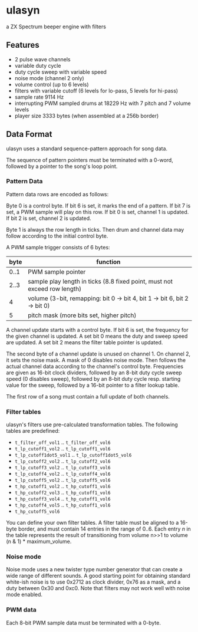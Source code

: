 # ulasyn

a ZX Spectrum beeper engine with filters


## Features

- 2 pulse wave channels
- variable duty cycle
- duty cycle sweep with variable speed
- noise mode (channel 2 only)
- volume control (up to 6 levels)
- filters with variable cutoff (6 levels for lo-pass, 5 levels for hi-pass)
- sample rate 9114 Hz
- interrupting PWM sampled drums at 18229 Hz with 7 pitch and 7 volume levels
- player size 3333 bytes (when assembled at a 256b border)



## Data Format

ulasyn uses a standard sequence-pattern approach for song data.

The sequence of pattern pointers must be terminated with a 0-word, followed by a
pointer to the song's loop point.


### Pattern Data

Pattern data rows are encoded as follows:

Byte 0 is a control byte. If bit 6 is set, it marks the end of a pattern. If bit
7 is set, a PWM sample will play on this row. If bit 0 is set, channel 1 is
updated. If bit 2 is set, channel 2 is updated.

Byte 1 is always the row length in ticks. Then drum and channel data may follow
according to the initial control byte.

A PWM sample trigger consists of 6 bytes:

byte | function
-----|---------
0..1 | PWM sample pointer
2..3 | sample play length in ticks (8.8 fixed point, must not exceed row length)
4    | volume (3-bit, remapping: bit 0 -> bit 4, bit 1 -> bit 6, bit 2 -> bit 0)
5    | pitch mask (more bits set, higher pitch)

A channel update starts with a control byte. If bit 6 is set, the frequency for
the given channel is updated. A set bit 0 means the duty and sweep speed are
updated. A set bit 2 means the filter table pointer is updated.

The second byte of a channel update is unused on channel 1. On channel 2, it
sets the noise mask. A mask of 0 disables noise mode. Then follows the actual
channel data according to the channel's control byte. Frequencies are given as
16-bit clock dividers, followed by an 8-bit duty cycle sweep speed (0 disables
sweep), followed by an 8-bit duty cycle resp. starting value for the sweep,
followed by a 16-bit pointer to a filter lookup table.

The first row of a song must contain a full update of both channels.


### Filter tables

 ulasyn's filters use pre-calculated transformation tables. The following tables
 are predefined:

- `t_filter_off_vol1` .. `t_filter_off_vol6`
- `t_lp_cutoff1_vol2` .. `t_lp_cutoff1_vol6`
- `t_lp_cutoff1dot5_vol1` .. `t_lp_cutoff1dot5_vol6`
- `t_lp_cutoff2_vol2` .. `t_lp_cutoff2_vol6`
- `t_lp_cutoff3_vol2` .. `t_lp_cutoff3_vol6`
- `t_lp_cutoff4_vol2` .. `t_lp_cutoff4_vol6`
- `t_lp_cutoff5_vol2` .. `t_lp_cutoff5_vol6`
- `t_hp_cutoff1_vol2` .. `t_hp_cutoff1_vol6`
- `t_hp_cutoff2_vol3` .. `t_hp_cutoff1_vol6`
- `t_hp_cutoff3_vol4` .. `t_hp_cutoff1_vol6`
- `t_hp_cutoff4_vol5` .. `t_hp_cutoff1_vol6`
- `t_hp_cutoff5_vol6`

You can define your own filter tables. A filter table must be aligned to a
16-byte border, and must contain 14 entries in the range of 0..6. Each entry *n*
in the table represents the result of transitioning from volume n>>1 to volume
(n & 1) * maximum_volume.


### Noise mode

Noise mode uses a new twister type number generator that can create a wide range
of different sounds. A good starting point for obtaining standard white-ish
noise is to use 0x2712 as clock divider, 0x76 as a mask, and a duty between 0x30
and 0xc0. Note that filters may not work well with noise mode enabled.


### PWM data

Each 8-bit PWM sample data must be terminated with a 0-byte.
